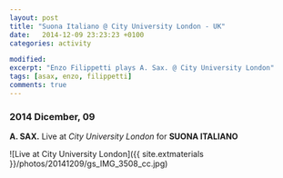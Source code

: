 ```yaml
---
layout: post
title: "Suona Italiano @ City University London - UK"
date:   2014-12-09 23:23:23 +0100
categories: activity

modified:
excerpt: "Enzo Filippetti plays A. Sax. @ City University London"
tags: [asax, enzo, filippetti]
comments: true
---
```


### 2014 Dicember, 09

**A. SAX.** Live at *City University London* for **SUONA ITALIANO**

![Live at City University London]({{ site.extmaterials }}/photos/20141209/gs_IMG_3508_cc.jpg)
